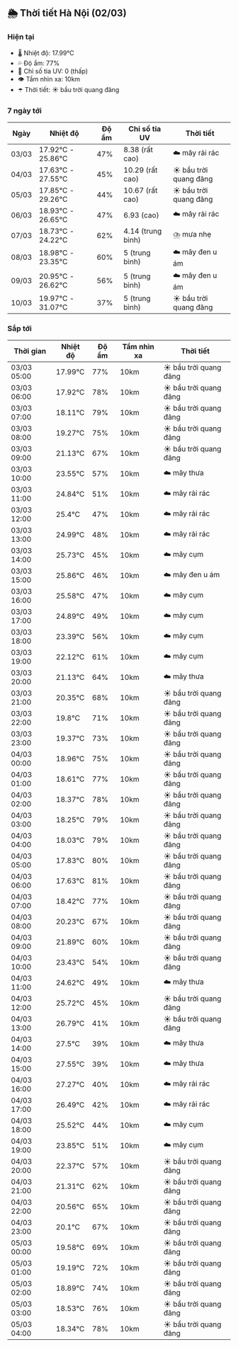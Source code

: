 ## 🌦️ Thời tiết Hà Nội (02/03)

### Hiện tại

- 🌡️ Nhiệt độ: 17.99℃
- 💦 Độ ẩm: 77%
- 🌟 Chỉ số tia UV: 0 (thấp)
- 👁️ Tầm nhìn xa: 10km
- ☂️ Thời tiết: ☀️ bầu trời quang đãng

### 7 ngày tới

| Ngày | Nhiệt độ | Độ ẩm | Chỉ số tia UV | Thời tiết |
| --- | --- | --- | --- | --- |
| 03/03 | 17.92℃ - 25.86℃ | 47% | 8.38 (rất cao) | ☁️ mây rải rác |
| 04/03 | 17.63℃ - 27.55℃ | 45% | 10.29 (rất cao) | ☀️ bầu trời quang đãng |
| 05/03 | 17.85℃ - 29.26℃ | 44% | 10.67 (rất cao) | ☀️ bầu trời quang đãng |
| 06/03 | 18.93℃ - 26.65℃ | 47% | 6.93 (cao) | ☁️ mây rải rác |
| 07/03 | 18.73℃ - 24.22℃ | 62% | 4.14 (trung bình) | ⛈️ mưa nhẹ |
| 08/03 | 18.98℃ - 23.35℃ | 60% | 5 (trung bình) | ☁️ mây đen u ám |
| 09/03 | 20.95℃ - 26.62℃ | 56% | 5 (trung bình) | ☁️ mây đen u ám |
| 10/03 | 19.97℃ - 31.07℃ | 37% | 5 (trung bình) | ☀️ bầu trời quang đãng |

### Sắp tới

| Thời gian | Nhiệt độ | Độ ẩm | Tầm nhìn xa | Thời tiết |
| --- | --- | --- | --- | --- |
| 03/03 05:00 | 17.99℃ | 77% | 10km | ☀️ bầu trời quang đãng |
| 03/03 06:00 | 17.92℃ | 78% | 10km | ☀️ bầu trời quang đãng |
| 03/03 07:00 | 18.11℃ | 79% | 10km | ☀️ bầu trời quang đãng |
| 03/03 08:00 | 19.27℃ | 75% | 10km | ☀️ bầu trời quang đãng |
| 03/03 09:00 | 21.13℃ | 67% | 10km | ☀️ bầu trời quang đãng |
| 03/03 10:00 | 23.55℃ | 57% | 10km | ☁️ mây thưa |
| 03/03 11:00 | 24.84℃ | 51% | 10km | ☁️ mây rải rác |
| 03/03 12:00 | 25.4℃ | 47% | 10km | ☁️ mây rải rác |
| 03/03 13:00 | 24.99℃ | 48% | 10km | ☁️ mây rải rác |
| 03/03 14:00 | 25.73℃ | 45% | 10km | ☁️ mây cụm |
| 03/03 15:00 | 25.86℃ | 46% | 10km | ☁️ mây đen u ám |
| 03/03 16:00 | 25.58℃ | 47% | 10km | ☁️ mây cụm |
| 03/03 17:00 | 24.89℃ | 49% | 10km | ☁️ mây cụm |
| 03/03 18:00 | 23.39℃ | 56% | 10km | ☁️ mây cụm |
| 03/03 19:00 | 22.12℃ | 61% | 10km | ☁️ mây cụm |
| 03/03 20:00 | 21.13℃ | 64% | 10km | ☁️ mây thưa |
| 03/03 21:00 | 20.35℃ | 68% | 10km | ☀️ bầu trời quang đãng |
| 03/03 22:00 | 19.8℃ | 71% | 10km | ☀️ bầu trời quang đãng |
| 03/03 23:00 | 19.37℃ | 73% | 10km | ☀️ bầu trời quang đãng |
| 04/03 00:00 | 18.96℃ | 75% | 10km | ☀️ bầu trời quang đãng |
| 04/03 01:00 | 18.61℃ | 77% | 10km | ☀️ bầu trời quang đãng |
| 04/03 02:00 | 18.37℃ | 78% | 10km | ☀️ bầu trời quang đãng |
| 04/03 03:00 | 18.25℃ | 79% | 10km | ☀️ bầu trời quang đãng |
| 04/03 04:00 | 18.03℃ | 79% | 10km | ☀️ bầu trời quang đãng |
| 04/03 05:00 | 17.83℃ | 80% | 10km | ☀️ bầu trời quang đãng |
| 04/03 06:00 | 17.63℃ | 81% | 10km | ☀️ bầu trời quang đãng |
| 04/03 07:00 | 18.42℃ | 77% | 10km | ☀️ bầu trời quang đãng |
| 04/03 08:00 | 20.23℃ | 67% | 10km | ☀️ bầu trời quang đãng |
| 04/03 09:00 | 21.89℃ | 60% | 10km | ☀️ bầu trời quang đãng |
| 04/03 10:00 | 23.43℃ | 54% | 10km | ☀️ bầu trời quang đãng |
| 04/03 11:00 | 24.62℃ | 49% | 10km | ☁️ mây thưa |
| 04/03 12:00 | 25.72℃ | 45% | 10km | ☀️ bầu trời quang đãng |
| 04/03 13:00 | 26.79℃ | 41% | 10km | ☀️ bầu trời quang đãng |
| 04/03 14:00 | 27.5℃ | 39% | 10km | ☁️ mây thưa |
| 04/03 15:00 | 27.55℃ | 39% | 10km | ☁️ mây thưa |
| 04/03 16:00 | 27.27℃ | 40% | 10km | ☁️ mây rải rác |
| 04/03 17:00 | 26.49℃ | 42% | 10km | ☁️ mây rải rác |
| 04/03 18:00 | 25.52℃ | 44% | 10km | ☁️ mây cụm |
| 04/03 19:00 | 23.85℃ | 51% | 10km | ☁️ mây cụm |
| 04/03 20:00 | 22.37℃ | 57% | 10km | ☀️ bầu trời quang đãng |
| 04/03 21:00 | 21.31℃ | 62% | 10km | ☀️ bầu trời quang đãng |
| 04/03 22:00 | 20.56℃ | 65% | 10km | ☀️ bầu trời quang đãng |
| 04/03 23:00 | 20.1℃ | 67% | 10km | ☀️ bầu trời quang đãng |
| 05/03 00:00 | 19.58℃ | 69% | 10km | ☀️ bầu trời quang đãng |
| 05/03 01:00 | 19.19℃ | 72% | 10km | ☀️ bầu trời quang đãng |
| 05/03 02:00 | 18.89℃ | 74% | 10km | ☀️ bầu trời quang đãng |
| 05/03 03:00 | 18.53℃ | 76% | 10km | ☀️ bầu trời quang đãng |
| 05/03 04:00 | 18.34℃ | 78% | 10km | ☀️ bầu trời quang đãng |
